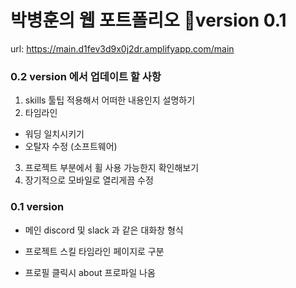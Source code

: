 # 박병훈의 웹 포트폴리오 📔version 0.1

url: https://main.d1fev3d9x0j2dr.amplifyapp.com/main

### 0.2 version 에서 업데이트 할 사항

1. skills  툴팁 적용해서 어떠한 내용인지 설명하기
2. 타임라인

-  워딩 일치시키기
-  오탈자 수정 (소프트웨어)

3. 프로젝트 부분에서 휠 사용 가능한지 확인해보기
4. 장기적으로 모바일로 열리게끔 수정

### 0.1 version

- 메인 discord 및 slack 과 같은 대화창 형식

- 프로젝트 스킬 타임라인 페이지로 구분
- 프로필 클릭시 about 프로파일 나옴
